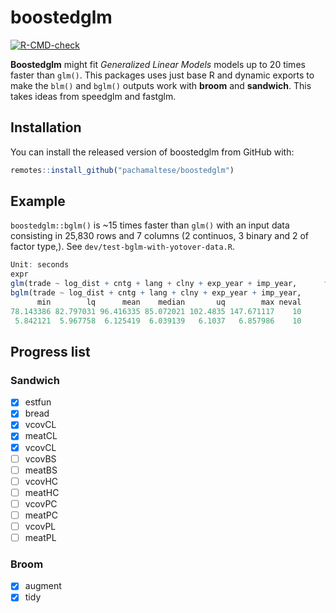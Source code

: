 # boostedglm

<!-- badges: start -->
[![R-CMD-check](https://github.com/pachamaltese/yotover-testing/workflows/R-CMD-check/badge.svg)](https://github.com/pachamaltese/yotover-testing/actions)
<!-- badges: end -->

**Boostedglm** might fit *Generalized Linear Models* models up to 20 times faster than `glm()`. This packages uses just
base R and dynamic exports to make the `blm()` and `bglm()` outputs work with **broom** and **sandwich**. This takes
ideas from speedglm and fastglm.

## Installation

You can install the released version of boostedglm from GitHub with:

``` r
remotes::install_github("pachamaltese/boostedglm")
```

## Example

`boostedglm::bglm()` is ~15 times faster than `glm()` with an input data consisting in 25,830 rows and 7 columns (2 continuos, 3 binary and 2 of factor type,). See `dev/test-bglm-with-yotover-data.R`.

``` r
Unit: seconds
expr
glm(trade ~ log_dist + cntg + lang + clny + exp_year + imp_year,      family = quasipoisson(link = "log"), data = ch1_application1_2,      y = FALSE, model = FALSE)
bglm(trade ~ log_dist + cntg + lang + clny + exp_year + imp_year,      family = quasipoisson(link = "log"), data = ch1_application1_2,      y = FALSE, model = FALSE)
      min        lq      mean    median       uq        max neval
78.143386 82.797031 96.416335 85.072021 102.4835 147.671117    10
 5.842121  5.967758  6.125419  6.039139   6.1037   6.857986    10
```

## Progress list

### Sandwich

- [x] estfun
- [x] bread
- [x] vcovCL
- [x] meatCL
- [x] vcovCL
- [ ] vcovBS
- [ ] meatBS
- [ ] vcovHC
- [ ] meatHC
- [ ] vcovPC
- [ ] meatPC
- [ ] vcovPL
- [ ] meatPL

### Broom

- [x] augment
- [x] tidy
